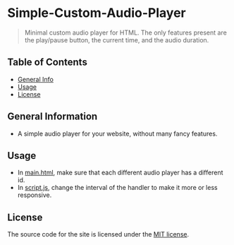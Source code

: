 # Simple-Custom-Audio-Player
> Minimal custom audio player for HTML. The only features present are the play/pause button, the current time, and the audio duration.

## Table of Contents
* [General Info](#general-information)
* [Usage](#usage)
* [License](#license)


## General Information
- A simple audio player for your website, without many fancy features.


## Usage
- In [main.html](main.html), make sure that each different audio player has a different id.
- In [script.js](script.js), change the interval of the handler to make it more or less responsive.


## License
The source code for the site is licensed under the [MIT license](LICENSE).
